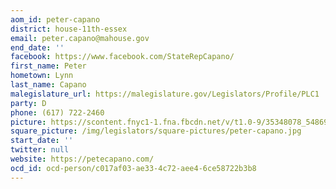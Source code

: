 ```yaml
---
aom_id: peter-capano
district: house-11th-essex
email: peter.capano@mahouse.gov
end_date: ''
facebook: https://www.facebook.com/StateRepCapano/
first_name: Peter
hometown: Lynn
last_name: Capano
malegislature_url: https://malegislature.gov/Legislators/Profile/PLC1
party: D
phone: (617) 722-2460
picture: https://scontent.fnyc1-1.fna.fbcdn.net/v/t1.0-9/35348078_548690558921544_7967808987196293120_n.jpg?_nc_cat=104&_nc_ht=scontent.fnyc1-1.fna&oh=9c12cdb23b68f46d9b1bb18dfafd8687&oe=5C927126
square_picture: /img/legislators/square-pictures/peter-capano.jpg
start_date: ''
twitter: null
website: https://petecapano.com/
ocd_id: ocd-person/c017af03-ae33-4c72-aee4-6ce58722b3b8
---
```

